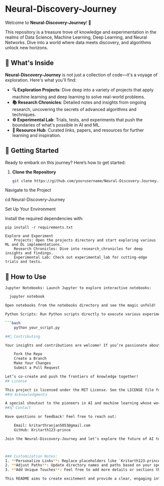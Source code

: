 # Neural-Discovery-Journey

Welcome to **Neural-Discovery-Journey**! 🚀

This repository is a treasure trove of knowledge and experimentation in the realms of Data Science, Machine Learning, Deep Learning, and Neural Networks. Dive into a world where data meets discovery, and algorithms unlock new horizons.

## 🌟 What's Inside

**Neural-Discovery-Journey** is not just a collection of code—it's a voyage of exploration. Here's what you'll find:

- **🔍 Exploration Projects**: Dive deep into a variety of projects that apply machine learning and deep learning to solve real-world problems.
- **📚 Research Chronicles**: Detailed notes and insights from ongoing research, uncovering the secrets of advanced algorithms and techniques.
- **⚙️ Experimental Lab**: Trials, tests, and experiments that push the boundaries of what's possible in AI and ML.
- **🔗 Resource Hub**: Curated links, papers, and resources for further learning and inspiration.

## 🚀 Getting Started

Ready to embark on this journey? Here’s how to get started:

1. **Clone the Repository**

   ```bash
   git clone https://github.com/yourusername/Neural-Discovery-Journey.git
Navigate to the Project



cd Neural-Discovery-Journey

Set Up Your Environment

Install the required dependencies with:


    pip install -r requirements.txt

    Explore and Experiment
        Projects: Open the projects directory and start exploring various ML and DL implementations.
        Research Chronicles: Dive into research_chronicles for deep insights and findings.
        Experimental Lab: Check out experimental_lab for cutting-edge trials and tests.

## 🔬 How to Use

    Jupyter Notebooks: Launch Jupyter to explore interactive notebooks:

    
```bash
  jupyter notebook

Open notebooks from the notebooks directory and see the magic unfold!

Python Scripts: Run Python scripts directly to execute various experiments:

```bash
    python your_script.py

##🤝 Contributing

Your insights and contributions are welcome! If you’re passionate about AI and ML:

    Fork the Repo
    Create a Branch
    Make Your Changes
    Submit a Pull Request

Let’s co-create and push the frontiers of knowledge together!
## License

This project is licensed under the MIT License. See the LICENSE file for details.
##🌐 Acknowledgments

A special shoutout to the pioneers in AI and machine learning whose work inspires our journey. Thanks to the open-source community for providing the tools and libraries that make this journey possible.
##📫 Contact

Have questions or feedback? Feel free to reach out:

    Email: kritarthranjan5053@gmail.com
    GitHub: Kritarth123-prince

Join the Neural-Discovery-Journey and let’s explore the future of AI together! 🌟



### Customization Notes:
1. **Personalize Links**: Replace placeholders like `Kritarth123-prince` and `kritarthranjan5053@gmail.com` with your actual details.
2. **Adjust Paths**: Update directory names and paths based on your specific project structure.
3. **Add Unique Touches**: Feel free to add more details or sections that reflect your unique approach and findings.

This README aims to create excitement and provide a clear, engaging introduction to your work!

